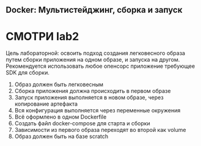 ## Docker: Мультистейджинг, сборка и запуск

# СМОТРИ lab2

Цель лабораторной: освоить подход создания легковесного образа путем сборки приложения на одном образе, и запуска на другом. Рекомендуется использовать любое опенсорс приложение требующее SDK для сборки.

1. Образ должен быть легковесным
2. Сборка приложения должна происходить в первом образе
3. Запуск приложения выполняется в новом образе, через копирование артефакта
4. Вся конфигурация выполняется через переменные окружения
5. Всё оформлено в одном Dockerfile
6. Создать файл docker-compose для старта и сборки
7. Зависимости из первого образа переходят во второй как volume
8. Образ должен быть на базе scratch